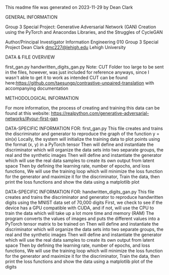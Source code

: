 This readme file was generated on 2023-11-29 by Dean Clark

GENERAL INFORMATION

Group 3 Special Project: Generative Adversarial Network (GAN) Creation using the PyTorch 
and Anacondas Libraries, and the Struggles of CycleGAN

Author/Principal Investigator Information
Engineering 010
Group 3 Special Project
Dean Clark
dmc227@lehigh.edu
Lehigh University

DATA & FILE OVERVIEW

first_gan.py
handwritten_digits_gan.py
Note: CUT Folder too large to be sent in the files, however, was just included for reference anyways, since I wasn't able to get it to work as intended
CUT can be found here:https://github.com/taesungp/contrastive-unpaired-translation with accompanying documentation

METHODOLOGICAL INFORMATION

For more information, the process of creating and training this data can be found at this website:
https://realpython.com/generative-adversarial-networks/#your-first-gan

DATA-SPECIFIC INFORMATION FOR: first_gan.py
This file creates and trains the discriminator and generator to reproduce the graph of the function y = sin(x)
Locally, the system will initialize the training data to plot points using the format (x, y) in a PyTorch tensor
Then will define and instantiate the discriminator which will organize the data sets into two separate groups, the real and the synthetic images
Then will define and instantiate the generator which will use the real data samples to create its own output from latent space
Then by defining the learning rate, number of epochs, and loss functions, 
We will use the training loop which will minimize the loss function for the generator and maximize it for the discriminator,
Train the data, then print the loss functions and show the data using a matplotlib plot

DATA-SPECIFIC INFORMATION FOR: handwritten_digits_gan.py
This file creates and trains the discriminator and generator to reproduce handwritten digits using the MNIST data set of 70,000 digits
First, we check to see if the device has a GPU compatible with CUDA, and if not, will use the CPU to train the data which will take up a lot more time and memory (RAM)
The program converts the values of images and puts the different values into a PyTorch tensor matrix to be trained on
Then will define and instantiate the discriminator which will organize the data sets into two separate groups, the real and the synthetic images
Then will define and instantiate the generator which will use the real data samples to create its own output from latent space
Then by defining the learning rate, number of epochs, and loss functions, 
We will use the training loop which will minimize the loss function for the generator and maximize it for the discriminator,
Train the data, then print the loss functions and show the data using a matplotlib plot of the digits

